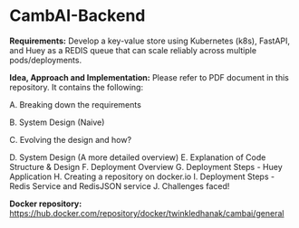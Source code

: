 # CambAI-Backend

**Requirements:**
Develop a key-value store using Kubernetes (k8s), FastAPI, and Huey as a REDIS queue that can scale reliably across multiple pods/deployments. 

**Idea, Approach and Implementation:**
Please refer to PDF document in this repository. It contains the following:

A.	Breaking down the requirements

B.	System Design (Naive)

C.	Evolving the design and how?

D. 	System Design (A more detailed overview)
E.	Explanation of Code Structure & Design
F.	Deployment Overview
G.	Deployment Steps - Huey Application
H.	Creating a repository on docker.io
I.	Deployment Steps - Redis Service and RedisJSON service
J.	Challenges faced!

**Docker repository:**
https://hub.docker.com/repository/docker/twinkledhanak/cambai/general
